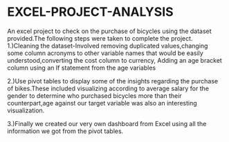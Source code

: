 # EXCEL-PROJECT-ANALYSIS
An excel project to check on the purchase of bicycles using the dataset provided.The following steps were taken to complete the project.
1.)Cleaning the dataset-Involved removing duplicated values,changing some column acronyms to other variable names that would be easily understood,converting the cost column to currency, Adding an age bracket column using an If statement from the age variables

2.)Use pivot tables to display some of the insights regarding the purchase of bikes.These included visualizing according to average salary for the gender to determine who purchased bicycles more than their counterpart,age against our target variable was also an interesting visualization.

3.)Finally we created our very own dashboard from Excel using all the information we got from the pivot tables.
